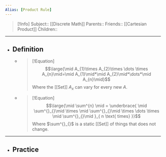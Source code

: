 ```yaml
---
Alias: [Product Rule]
---
```

> [!Info]
> Subject:: [[Discrete Math]]
> Parents:: 
> Friends:: [[Cartesian Product]]
> Children:: 
---
- ## Definition
	- > [!Equation]
	  > $$\large{\mid A_{1}\times A_{2}\times \dots \times A_{n}\mid=\mid A_{1}\mid*\mid A_{2}\mid*\dots*\mid A_{n}\mid}$$
	  > Where the [[Set]] $A_{x}$ can vary for every new $A$.
	- > [!Equation]
	  > $$\large{\mid \sum^{n} \mid = \underbrace{ \mid \sum^{}_{}\mid \times \mid \sum^{}_{}\mid \times \dots \times \mid \sum^{}_{}\mid }_{ n \text{ times} }}$$
	  > Where $\sum^{}_{}$ is a static [[Set]] of things that does not change.
---
- ## Practice